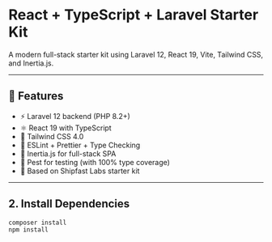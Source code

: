 # React + TypeScript + Laravel Starter Kit

A modern full-stack starter kit using Laravel 12, React 19, Vite, Tailwind CSS, and Inertia.js.

---

## 🚀 Features

- ⚡️ Laravel 12 backend (PHP 8.2+)
- ⚛️ React 19 with TypeScript
- 🎨 Tailwind CSS 4.0
- 🎯 ESLint + Prettier + Type Checking
- 🔁 Inertia.js for full-stack SPA
- 🧪 Pest for testing (with 100% type coverage)
- 🧱 Based on Shipfast Labs starter kit

---

## 2. Install Dependencies

```bash
composer install
npm install
